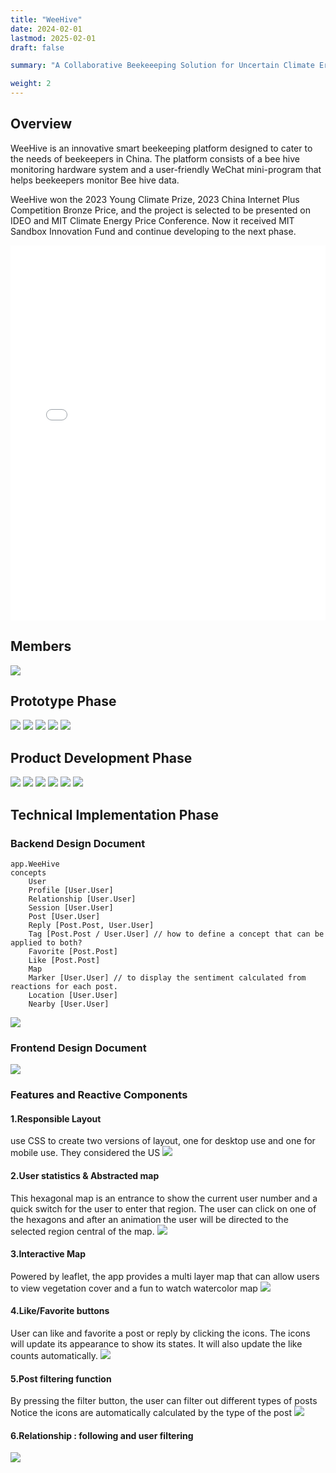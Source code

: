 ```yaml
---
title: "WeeHive"
date: 2024-02-01
lastmod: 2025-02-01
draft: false

summary: "A Collaborative Beekeeeping Solution for Uncertain Climate Era"

weight: 2
---
```


## Overview

WeeHive is an innovative smart beekeeping platform designed to cater to the needs of beekeepers in China. The platform consists of a bee hive monitoring hardware system and a user-friendly WeChat mini-program that helps beekeepers monitor Bee hive data.

WeeHive won the 2023 Young Climate Prize, 2023 China Internet Plus Competition Bronze Price, and the project is selected to be presented on IDEO and MIT Climate Energy Price Conference. Now it received MIT Sandbox Innovation Fund and continue developing to the next phase.

<embed src="/images/project/7/1.pdf" type="application/pdf" width="100%" height="600" />

## Members

<img src="/images/project/7/2.png" style="max-width:100%"> </img>

## Prototype Phase

<img src="/images/project/7/1.jpg" style="max-width:100%"> </img>
<img src="/images/project/7/2.jpg" style="max-width:100%"> </img>
<img src="/images/project/7/3.jpg" style="max-width:100%"> </img>
<img src="/images/project/7/4.jpg" style="max-width:100%"> </img>
<img src="/images/project/7/5.jpg" style="max-width:100%"> </img>

## Product Development Phase

<img src="/images/project/7/6.png" style="max-width:100%"> </img>
<img src="/images/project/7/7.png" style="max-width:100%"> </img>
<img src="/images/project/7/8.png" style="max-width:100%"> </img>
<img src="/images/project/7/9.png" style="max-width:100%"> </img>
<img src="/images/project/7/10.png" style="max-width:100%"> </img>
<img src="/images/project/7/11.png" style="max-width:100%"> </img>

## Technical lmplementation Phase

### Backend Design Document

```tsx
app.WeeHive
concepts
    User
    Profile [User.User]
    Relationship [User.User]
    Session [User.User]
    Post [User.User]
    Reply [Post.Post, User.User]
    Tag [Post.Post / User.User] // how to define a concept that can be applied to both?
    Favorite [Post.Post]
    Like [Post.Post]
    Map
    Marker [User.User] // to display the sentiment calculated from reactions for each post.
    Location [User.User]
    Nearby [User.User]
```


<img src="/images/project/7/12.png" style="max-width:100%"> </img>

### Frontend Design Document
<img src="/images/project/7/13.png" style="max-width:100%"> </img>

### Features and Reactive Components

#### 1.Responsible Layout

use CSS to create two versions of layout, one for desktop use and one for mobile use. They considered the US
<img src="/images/project/7/14.gif" style="max-width:100%"> </img>

#### 2.User statistics & Abstracted map

This hexagonal map is an entrance to show the current user number and a quick switch for the user to enter that region. The user can click on one of the hexagons and after an animation the user will be directed to the selected region central of the map.
<img src="/images/project/7/15.gif" style="max-width:100%"> </img>

#### 3.Interactive Map

Powered by leaflet, the app provides a multi layer map that can allow users to view vegetation cover and a fun to watch watercolor map
<img src="/images/project/7/19.gif" style="max-width:100%"> </img>

#### 4.Like/Favorite buttons 

User can like and favorite a post or reply by clicking the icons. The icons will update its appearance to show its states. It will also update the like counts automatically.
<img src="/images/project/7/16.gif" style="max-width:100%"> </img>

#### 5.Post filtering function

By pressing the filter button, the user can filter out different types of posts
Notice the icons are automatically calculated by the type of the post
<img src="/images/project/7/17.gif" style="max-width:100%"> </img>

#### 6.Relationship : following and user filtering
<img src="/images/project/7/18.gif" style="max-width:100%"> </img>